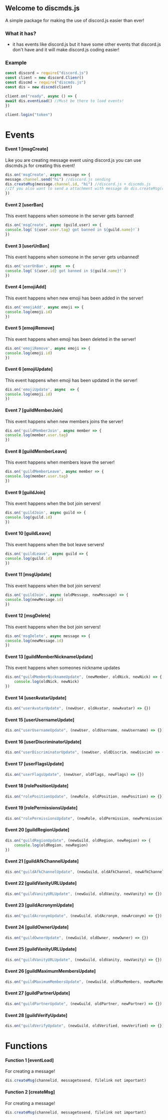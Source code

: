 ## Welcome to discmds.js

A simple package for making the use of discord.js easier than ever!

### What it has?
- it has events like discord.js but it have some other events that discord.js don't have and it will make discord.js coding easier!

### Example
```js
const discord = require("discord.js")
const client = new discord.Clienr()
const discmd = require("discmds.js")
const dis = new discmd(client)

client.on("ready", async () => {
await dis.eventLoad() //Must be there to load events!
})

client.login("token")
```

# Events

#### Event 1 [msgCreate] 
Like you are creating message event using discord.js you can use discmds.js for creating this event!
```js
dis.on('msgCreate', async message => {
message.channel.send("hi") //discord.js sending
dis.createMsg(message.channel.id, "hi") //discord.js + discmds.js
//If you also want to send a attachment with message do dis.createMsg(channeid, content, filelink)
})
```

#### Event 2 [userBan] 
This event happens when someone in the server gets banned!
```js
dis.on('msgCreate', async (guild,user) => {
console.log(`${user.user.tag} got banned in ${guild.name}!`)
})
```

#### Event 3 [userUnBan] 
This event happens when someone in the server gets unbanned!
```js
dis.on('userUnBan', async  => {
console.log(`${user.id} got banned in ${guild.name}!`)
})
```

#### Event 4 [emojiAdd] 
This event happens when new emoji has been added in the server!
```js
dis.on('emojiAdd', async emoji => {
console.log(emoji.id)
})
```

#### Event 5 [emojiRemove] 
This event happens when emoji has been deleted in the server!
```js
dis.on('emojiRemove', async emoji => {
console.log(emoji.id)
})
```

#### Event 6 [emojiUpdate] 
This event happens when emoji has been updated in the server!
```js
dis.on('emojiUpdate', async  => {
console.log(emoji.id)
})
```

#### Event 7 [guildMemberJoin] 
This event happens when new members joins the server!
```js
dis.on('guildMemberJoin', async member => {
console.log(member.user.tag)
})
```

#### Event 8 [guildMemberLeave] 
This event happens when members leave the server!
```js
dis.on('guildMemberLeave', async member => {
console.log(member.user.tag)
})
```

#### Event 9 [guildJoin] 
This event happens when the bot join servers!
```js
dis.on('guildJoin', async guild => {
console.log(guild.id)
})
```

#### Event 10 [guildLeave] 
This event happens when the bot leave servers!
```js
dis.on('guildLeave', async guild => {
console.log(guild.id)
})
```

#### Event 11 [msgUpdate] 
This event happens when the bot join servers!
```js
dis.on('guildJoin', async (oldMessage, newMessage) => {
console.log(newMessage.id)
})
```

#### Event 12 [msgDelete] 
This event happens when the bot join servers!
```js
dis.on('msgDelete', async message => {
console.log(newMessage.id)
})
```

#### Event 13 [guildMemberNicknameUpdate]
This event happens when someones nickname updates
```js
dis.on("guildMemberNicknameUpdate", (newMember, oldNick, newNick) => {
    console.log(oldNick, newNick)
})
```

#### Event 14 [userAvatarUpdate]
```js
dis.on("userAvatarUpdate", (newUser, oldAvatar, newAvatar) => {})
```

#### Event 15 [userUsernameUpdate]
```js
dis.on("userUsernameUpdate", (newUser, oldUsername, newUsername) => {})
```

#### Event 16 [userDiscriminatorUpdate]
```js
dis.on("userDiscriminatorUpdate", (newUser, oldDiscrim, newDiscim) => {})
```

#### Event 17 [userFlagsUpdate]
```js
dis.on("userFlagsUpdate", (newUser, oldFlags, newFlags) => {})
```

#### Event 18 [rolePositionUpdate]
```js
dis.on("rolePositionUpdate", (newRole, oldPosition, newPosition) => {})
```

#### Event 19 [rolePermissionsUpdate]
```js
dis.on("rolePermissionsUpdate", (newRole, oldPermission, newPermission) => {})
```

#### Event 20 [guildRegionUpdate]
```js
dis.on("guildRegionUpdate", (newGuild, oldRegion, newRegion) => {
    console.log(oldRegion, newRegion)
})
```

#### Event 21 [guildAfkChannelUpdate]
```js
dis.on("guildAfkChannelUpdate", (newGuild, oldAfkChannel, newAfkChannel) => {})
```

#### Event 22 [guildVanityURLUpdate]
```js
dis.on("guildVanityURLUpdate", (newGuild, oldVanity, newVanity) => {})
```

#### Event 23 [guildAcronymUpdate]
```js
dis.on("guildAcronymUpdate", (newGuild, oldAcronym, newArconym) => {})
```

#### Event 24 [guildOwnerUpdate]
```js
dis.on("guildOwnerUpdate", (newGuild, oldOwner, newOwner) => {})
```

#### Event 25 [guildVanityURLUpdate]
```js
dis.on("guildVanityURLUpdate", (newGuild, oldVanity, newVanity) => {})
```

#### Event 26 [guildMaximumMembersUpdate]
```js
dis.on("guildMaximumMembersUpdate", (newGuild, oldMaxMembers, newMaxMembers) => {})
```

#### Event 27 [guildPartnerUpdate]
```js
dis.on("guildPartnerUpdate", (newGuild, oldPartner, newPartner) => {})
```

#### Event 28 [guildVerifyUpdate]
```js
dis.on("guildVerifyUpdate", (newGuild, oldVerified, newVerified) => {})
```

# Functions

#### Function 1 [eventLoad] 
For creating a message!
```js
dis.createMsg(channelid, messagetosend, filelink not important)
```

#### Function 2 [createMsg] 
For creating a message!
```js
dis.createMsg(channelid, messagetosend, filelink not important)
```

